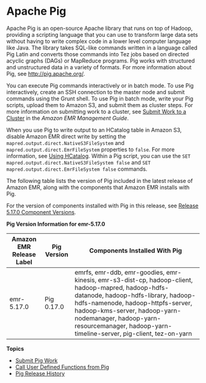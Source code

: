 # Apache Pig<a name="emr-pig"></a>

Apache Pig is an open\-source Apache library that runs on top of Hadoop, providing a scripting language that you can use to transform large data sets without having to write complex code in a lower level computer language like Java\. The library takes SQL\-like commands written in a language called Pig Latin and converts those commands into Tez jobs based on directed acyclic graphs \(DAGs\) or MapReduce programs\. Pig works with structured and unstructured data in a variety of formats\. For more information about Pig, see [http://pig\.apache\.org/](http://pig.apache.org/)\.

You can execute Pig commands interactively or in batch mode\. To use Pig interactively, create an SSH connection to the master node and submit commands using the Grunt shell\. To use Pig in batch mode, write your Pig scripts, upload them to Amazon S3, and submit them as cluster steps\. For more information on submitting work to a cluster, see [Submit Work to a Cluster](http://docs.aws.amazon.com/emr/latest/ManagementGuide/AddingStepstoaJobFlow.html) in the *Amazon EMR Management Guide*\.

 When you use Pig to write output to an HCatalog table in Amazon S3, disable Amazon EMR direct write by setting the `mapred.output.direct.NativeS3FileSystem` and `mapred.output.direct.EmrFileSystem` properties to `false`\. For more information, see [Using HCatalog](emr-hcatalog-using.md)\. Within a Pig script, you can use the `SET mapred.output.direct.NativeS3FileSystem false` and `SET mapred.output.direct.EmrFileSystem false` commands\.

The following table lists the version of Pig included in the latest release of Amazon EMR, along with the components that Amazon EMR installs with Pig\.

For the version of components installed with Pig in this release, see [Release 5\.17\.0 Component Versions](emr-release-5x.md#emr-5170-release)\.


**Pig Version Information for emr\-5\.17\.0**  

| Amazon EMR Release Label | Pig Version | Components Installed With Pig | 
| --- | --- | --- | 
| emr\-5\.17\.0 | Pig 0\.17\.0 | emrfs, emr\-ddb, emr\-goodies, emr\-kinesis, emr\-s3\-dist\-cp, hadoop\-client, hadoop\-mapred, hadoop\-hdfs\-datanode, hadoop\-hdfs\-library, hadoop\-hdfs\-namenode, hadoop\-httpfs\-server, hadoop\-kms\-server, hadoop\-yarn\-nodemanager, hadoop\-yarn\-resourcemanager, hadoop\-yarn\-timeline\-server, pig\-client, tez\-on\-yarn | 

**Topics**
+ [Submit Pig Work](emr-pig-launch.md)
+ [Call User Defined Functions from Pig](emr-pig-udf.md)
+ [Pig Release History](Pig-release-history.md)